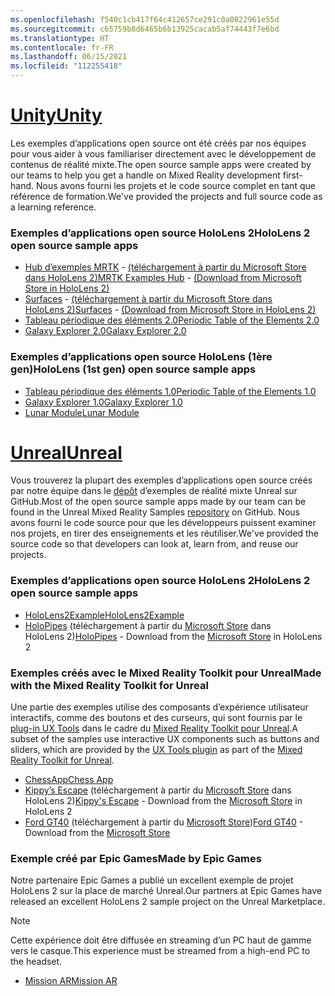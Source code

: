 ```yaml
---
ms.openlocfilehash: f540c1cb417f64c412657ce291c0a0822961e55d
ms.sourcegitcommit: c65759b8d6465b6b13925cacab5af74443f7e6bd
ms.translationtype: HT
ms.contentlocale: fr-FR
ms.lasthandoff: 06/15/2021
ms.locfileid: "112255418"
---
```

# <a name="unity"></a>[<span data-ttu-id="37ea2-101">Unity</span><span class="sxs-lookup"><span data-stu-id="37ea2-101">Unity</span></span>](#tab/unity)

<span data-ttu-id="37ea2-102">Les exemples d’applications open source ont été créés par nos équipes pour vous aider à vous familiariser directement avec le développement de contenus de réalité mixte.</span><span class="sxs-lookup"><span data-stu-id="37ea2-102">The open source sample apps were created by our teams to help you get a handle on Mixed Reality development first-hand.</span></span> <span data-ttu-id="37ea2-103">Nous avons fourni les projets et le code source complet en tant que référence de formation.</span><span class="sxs-lookup"><span data-stu-id="37ea2-103">We've provided the projects and full source code as a learning reference.</span></span>

### <a name="hololens-2-open-source-sample-apps"></a><span data-ttu-id="37ea2-104">Exemples d’applications open source HoloLens 2</span><span class="sxs-lookup"><span data-stu-id="37ea2-104">HoloLens 2 open source sample apps</span></span>

* <span data-ttu-id="37ea2-105">[Hub d’exemples MRTK](/windows/mixed-reality/mrtk-unity/features/example-scenes/example-hub) - [(téléchargement à partir du Microsoft Store dans HoloLens 2)](https://www.microsoft.com/p/mrtk-examples-hub/9mv8c39l2sj4)</span><span class="sxs-lookup"><span data-stu-id="37ea2-105">[MRTK Examples Hub](/windows/mixed-reality/mrtk-unity/features/example-scenes/example-hub) - [(Download from Microsoft Store in HoloLens 2)](https://www.microsoft.com/p/mrtk-examples-hub/9mv8c39l2sj4)</span></span>
* <span data-ttu-id="37ea2-106">[Surfaces](../unity/sampleapp-surfaces.md) - [(téléchargement à partir du Microsoft Store dans HoloLens 2)](https://www.microsoft.com/p/surfaces/9nvkpv3sk3x0)</span><span class="sxs-lookup"><span data-stu-id="37ea2-106">[Surfaces](../unity/sampleapp-surfaces.md) - [(Download from Microsoft Store in HoloLens 2)](https://www.microsoft.com/p/surfaces/9nvkpv3sk3x0)</span></span>
* [<span data-ttu-id="37ea2-107">Tableau périodique des éléments 2.0</span><span class="sxs-lookup"><span data-stu-id="37ea2-107">Periodic Table of the Elements 2.0</span></span>](https://medium.com/@dongyoonpark/bringing-the-periodic-table-of-the-elements-app-to-hololens-2-with-mrtk-v2-a6e3d8362158)
* [<span data-ttu-id="37ea2-108">Galaxy Explorer 2.0</span><span class="sxs-lookup"><span data-stu-id="37ea2-108">Galaxy Explorer 2.0</span></span>](../unity/galaxy-explorer-update.md)

### <a name="hololens-1st-gen-open-source-sample-apps"></a><span data-ttu-id="37ea2-109">Exemples d’applications open source HoloLens (1ère gen)</span><span class="sxs-lookup"><span data-stu-id="37ea2-109">HoloLens (1st gen) open source sample apps</span></span>

* [<span data-ttu-id="37ea2-110">Tableau périodique des éléments 1.0</span><span class="sxs-lookup"><span data-stu-id="37ea2-110">Periodic Table of the Elements 1.0</span></span>](../unity/periodic-table-of-the-elements.md)
* [<span data-ttu-id="37ea2-111">Galaxy Explorer 1.0</span><span class="sxs-lookup"><span data-stu-id="37ea2-111">Galaxy Explorer 1.0</span></span>](../unity/galaxy-explorer.md)
* [<span data-ttu-id="37ea2-112">Lunar Module</span><span class="sxs-lookup"><span data-stu-id="37ea2-112">Lunar Module</span></span>](../unity/lunar-module.md)

# <a name="unreal"></a>[<span data-ttu-id="37ea2-113">Unreal</span><span class="sxs-lookup"><span data-stu-id="37ea2-113">Unreal</span></span>](#tab/unreal)

<span data-ttu-id="37ea2-114">Vous trouverez la plupart des exemples d’applications open source créés par notre équipe dans le [dépôt](https://github.com/microsoft/MixedReality-Unreal-Samples) d’exemples de réalité mixte Unreal sur GitHub.</span><span class="sxs-lookup"><span data-stu-id="37ea2-114">Most of the open source sample apps made by our team can be found in the Unreal Mixed Reality Samples [repository](https://github.com/microsoft/MixedReality-Unreal-Samples) on GitHub.</span></span> <span data-ttu-id="37ea2-115">Nous avons fourni le code source pour que les développeurs puissent examiner nos projets, en tirer des enseignements et les réutiliser.</span><span class="sxs-lookup"><span data-stu-id="37ea2-115">We've provided the source code so that developers can look at, learn from, and reuse our projects.</span></span>

### <a name="hololens-2-open-source-sample-apps"></a><span data-ttu-id="37ea2-116">Exemples d’applications open source HoloLens 2</span><span class="sxs-lookup"><span data-stu-id="37ea2-116">HoloLens 2 open source sample apps</span></span>

* [<span data-ttu-id="37ea2-117">HoloLens2Example</span><span class="sxs-lookup"><span data-stu-id="37ea2-117">HoloLens2Example</span></span>](https://github.com/microsoft/MixedReality-Unreal-Samples/tree/master/HoloLens2Example)
* <span data-ttu-id="37ea2-118">[HoloPipes](https://github.com/microsoft/MixedReality-Unreal-HoloPipes) (téléchargement à partir du [Microsoft Store](https://www.microsoft.com/p/holopipes/9mszb3nnrxn9) dans HoloLens 2)</span><span class="sxs-lookup"><span data-stu-id="37ea2-118">[HoloPipes](https://github.com/microsoft/MixedReality-Unreal-HoloPipes) - Download from the [Microsoft Store](https://www.microsoft.com/p/holopipes/9mszb3nnrxn9) in HoloLens 2</span></span>

### <a name="made-with-the-mixed-reality-toolkit-for-unreal"></a><span data-ttu-id="37ea2-119">Exemples créés avec le Mixed Reality Toolkit pour Unreal</span><span class="sxs-lookup"><span data-stu-id="37ea2-119">Made with the Mixed Reality Toolkit for Unreal</span></span>

<span data-ttu-id="37ea2-120">Une partie des exemples utilise des composants d’expérience utilisateur interactifs, comme des boutons et des curseurs, qui sont fournis par le [plug-in UX Tools](https://aka.ms/uxt-unreal) dans le cadre du [Mixed Reality Toolkit pour Unreal](https://aka.ms/mrtk-unreal).</span><span class="sxs-lookup"><span data-stu-id="37ea2-120">A subset of the samples use interactive UX components such as buttons and sliders, which are provided by the [UX Tools plugin](https://aka.ms/uxt-unreal) as part of the [Mixed Reality Toolkit for Unreal](https://aka.ms/mrtk-unreal).</span></span>

* [<span data-ttu-id="37ea2-121">ChessApp</span><span class="sxs-lookup"><span data-stu-id="37ea2-121">Chess App</span></span>](https://github.com/microsoft/MixedReality-Unreal-Samples/tree/master/ChessApp)
* <span data-ttu-id="37ea2-122">[Kippy’s Escape](../unreal/unreal-kippys-escape.md) (téléchargement à partir du [Microsoft Store](https://www.microsoft.com/p/kippys-escape/9nbd7gl86vkd) dans HoloLens 2)</span><span class="sxs-lookup"><span data-stu-id="37ea2-122">[Kippy's Escape](../unreal/unreal-kippys-escape.md) - Download from the [Microsoft Store](https://www.microsoft.com/p/kippys-escape/9nbd7gl86vkd) in HoloLens 2</span></span>
* <span data-ttu-id="37ea2-123">[Ford GT40](../unreal/unreal-ford-gt40.md) (téléchargement à partir du [Microsoft Store](https://www.microsoft.com/p/ford-gt40/9p4vllktfvfp))</span><span class="sxs-lookup"><span data-stu-id="37ea2-123">[Ford GT40](../unreal/unreal-ford-gt40.md) - Download from the [Microsoft Store](https://www.microsoft.com/p/ford-gt40/9p4vllktfvfp)</span></span>

### <a name="made-by-epic-games"></a><span data-ttu-id="37ea2-124">Exemple créé par Epic Games</span><span class="sxs-lookup"><span data-stu-id="37ea2-124">Made by Epic Games</span></span>

<span data-ttu-id="37ea2-125">Notre partenaire Epic Games a publié un excellent exemple de projet HoloLens 2 sur la place de marché Unreal.</span><span class="sxs-lookup"><span data-stu-id="37ea2-125">Our partners at Epic Games have released an excellent HoloLens 2 sample project on the Unreal Marketplace.</span></span>

> [!NOTE]
> <span data-ttu-id="37ea2-126">Cette expérience doit être diffusée en streaming d’un PC haut de gamme vers le casque.</span><span class="sxs-lookup"><span data-stu-id="37ea2-126">This experience must be streamed from a high-end PC to the headset.</span></span>

* [<span data-ttu-id="37ea2-127">Mission AR</span><span class="sxs-lookup"><span data-stu-id="37ea2-127">Mission AR</span></span>](https://docs.unrealengine.com/Resources/Showcases/MissionAR/index.html)
